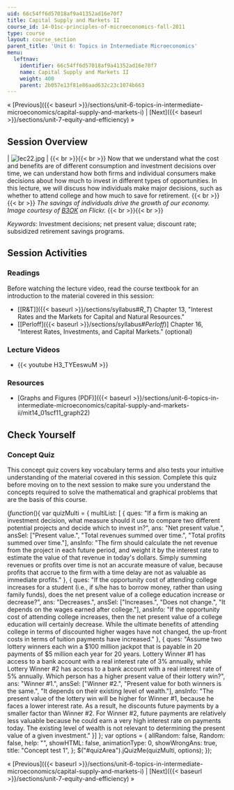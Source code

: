 ```yaml
---
uid: 66c54ff6d57018af9a41352ad16e70f7
title: Capital Supply and Markets II
course_id: 14-01sc-principles-of-microeconomics-fall-2011
type: course
layout: course_section
parent_title: 'Unit 6: Topics in Intermediate Microeconomics'
menu:
  leftnav:
    identifier: 66c54ff6d57018af9a41352ad16e70f7
    name: Capital Supply and Markets II
    weight: 400
    parent: 2b057e13f81e86aad632c23c1074b663
---
```


« [Previous]({{< baseurl >}}/sections/unit-6-topics-in-intermediate-microeconomics/capital-supply-and-markets-i) | [Next]({{< baseurl >}}/sections/unit-7-equity-and-efficiency) »

Session Overview
----------------

| ![lec22.jpg](https://open-learning-course-data-production.s3.amazonaws.com/14-01sc-principles-of-microeconomics-fall-2011/c55533305862a26d1212cf252f484047_lec22.jpg) |  {{< br >}}{{< br >}} Now that we understand what the cost and benefits are of different consumption and investment decisions over time, we can understand how both firms and individual consumers make decisions about how much to invest in different types of opportunities. In this lecture, we will discuss how individuals make major decisions, such as whether to attend college and how much to save for retirement. {{< br >}}{{< br >}} _The savings of individuals drive the growth of our economy. Image courtesy of [B3OK](http://www.flickr.com/photos/b3ok/2920350568/in/photostream/) on Flickr._ {{< br >}}{{< br >}}  

_Keywords_: Investment decisions; net present value; discount rate; subsidized retirement savings programs.

Session Activities
------------------

### Readings

Before watching the lecture video, read the course textbook for an introduction to the material covered in this session:

*   [\[R&T\]]({{< baseurl >}}/sections/syllabus#_R_T_) Chapter 13, "Interest Rates and the Markets for Capital and Natural Resources."
*   \[[Perloff]({{< baseurl >}}/sections/syllabus#_Perloff_)\] Chapter 16, "Interest Rates, Investments, and Capital Markets." (optional)

### Lecture Videos

*   {{< youtube H3_TYEeswuM >}}

### Resources

*   [Graphs and Figures (PDF)]({{< baseurl >}}/sections/unit-6-topics-in-intermediate-microeconomics/capital-supply-and-markets-ii/mit14_01scf11_graph22)

Check Yourself
--------------

### Concept Quiz

This concept quiz covers key vocabulary terms and also tests your intuitive understanding of the material covered in this session. Complete this quiz before moving on to the next session to make sure you understand the concepts required to solve the mathematical and graphical problems that are the basis of this course.

$( function($){ var quizMulti = { multiList: \[ { ques: "If a firm is making an investment decision, what measure should it use to compare two different potential projects and decide which to invest in?", ans: "Net present value.", ansSel: \["Present value.", "Total revenues summed over time.", "Total profits summed over time."\], ansInfo: "The firm should calculate the net revenue from the project in each future period, and weight it by the interest rate to estimate the value of that revenue in today's dollars. Simply summing revenues or profits over time is not an accurate measure of value, because profits that accrue to the firm with a time delay are not as valuable as immediate profits." }, { ques: "If the opportunity cost of attending college increases for a student (i.e., if s/he has to borrow money, rather than using family funds), does the net present value of a college education increase or decrease?", ans: "Decreases.", ansSel: \["Increases.", "Does not change.", "It depends on the wages earned after college."\], ansInfo: "If the opportunity cost of attending college increases, then the net present value of a college education will certainly decrease. While the ultimate benefits of attending college in terms of discounted higher wages have not changed, the up-front costs in terms of tuition payments have increased." }, { ques: "Assume two lottery winners each win a $100 million jackpot that is payable in 20 payments of $5 million each year for 20 years. Lottery Winner #1 has access to a bank account with a real interest rate of 3% annually, while Lottery Winner #2 has access to a bank account with a real interest rate of 5% annually. Which person has a higher present value of their lottery win?", ans: "Winner #1.", ansSel: \["Winner #2.", "Present value for both winners is the same.", "It depends on their existing level of wealth."\], ansInfo: "The present value of the lottery win will be higher for Winner #1, because he faces a lower interest rate. As a result, he discounts future payments by a smaller factor than Winner #2. For Winner #2, future payments are relatively less valuable because he could earn a very high interest rate on payments today. The existing level of wealth is not relevant to determining the present value of a given investment." }\] }; var options = { allRandom: false, Random: false, help: "", showHTML: false, animationType: 0, showWrongAns: true, title: "Concept test 1", }; $("#quizArea").jQuizMe(quizMulti, options); });

« [Previous]({{< baseurl >}}/sections/unit-6-topics-in-intermediate-microeconomics/capital-supply-and-markets-i) | [Next]({{< baseurl >}}/sections/unit-7-equity-and-efficiency) »